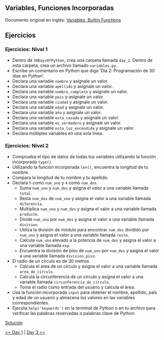 ## Variables, Funciones Incorporadas

Documento original en inglés: [Variables, Builtin Functions](https://github.com/Asabeneh/30-Days-Of-Python/blob/master/02_Day_Variables_builtin_functions/02_variables_builtin_functions.md)

## Ejercicios

### Ejercicios: Nivel 1

- Dentro de `30DaysOfPython`, crea una carpeta llamada `day_2`. Dentro de esta carpeta, crea un archivo llamado `variables.py`.
- Escribe un comentario en Python que diga 'Día 2: Programación de 30 días en Python'.
- Declara una variable `nombre` y asígnale un valor.
- Declara una variable `apellido` y asígnale un valor.
- Declara una variable `nombre_completo` y asígnale un valor.
- Declara una variable `pais` y asígnale un valor.
- Declara una variable `ciudad` y asígnale un valor.
- Declara una variable `edad` y asígnale un valor.
- Declara una variable `año` y asígnale un valor.
- Declara una variable `esta_casado` y asígnale un valor.
- Declara una variable `es_verdadero` y asígnale un valor.
- Declara una variable `esta_luz_encendida` y asígnale un valor.
- Declara múltiples variables en una sola línea.

### Ejercicios: Nivel 2

- Comprueba el tipo de datos de todas tus variables utilizando la función incorporada `type()`.
- Utilizando la función incorporada `len()`, encuentra la longitud de tu nombre.
- Compara la longitud de tu nombre y tu apellido.
- Declara `5` como `num_uno` y `4` como `num_dos`.
    - Suma `num_uno` y `num_dos` y asigna el valor a una variable llamada `total`.
    - Resta `num_dos` de `num_uno` y asigna el valor a una variable llamada `diferencia`.
    - Multiplica `num_uno` y `num_dos` y asigna el valor a una variable llamada `producto`.
    - Divide `num_uno` por `num_dos` y asigna el valor a una variable llamada `division`.
    - Utiliza la división de módulo para encontrar `num_dos` dividido por `num_uno` y asigna el valor a una variable llamada `resto`.
    - Calcula `num_uno` elevado a la potencia de `num_dos` y asigna el valor a una variable llamada `exp`.
    - Encuentra la división de piso de `num_uno` por `num_dos` y asigna el valor a una variable llamada `division_piso`.
- El radio de un círculo es de 30 metros.
    - Calcula el área de un círculo y asigna el valor a una variable llamada `area_de_circulo`.
    - Calcula la circunferencia de un círculo y asigna el valor a una variable llamada `circunferencia_de_circulo`.
    - Toma el radio como entrada del usuario y calcula el área.
- Usa la función incorporada `input` para obtener el nombre, apellido, país y edad de un usuario y almacena los valores en las variables correspondientes.
- Ejecuta `help('keywords')` en la terminal de Python o en tu archivo para verificar las palabras reservadas o palabras clave de Python.

[Solución](./variables.py)

[<< Day 1](../01_Introducción/README.md) | [Day 3 >>](../03_Operadores/README.md)
